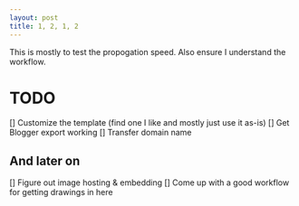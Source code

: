 ```yaml
---
layout: post
title: 1, 2, 1, 2
---
```


This is mostly to test the propogation speed. Also ensure I understand the workflow.

# TODO
[] Customize the template (find one I like and mostly just use it as-is)
[] Get Blogger export working
[] Transfer domain name

## And later on
[] Figure out image hosting & embedding
[] Come up with a good workflow for getting drawings in here